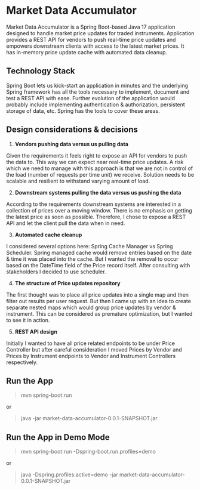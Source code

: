 Market Data Accumulator
========================

Market Data Accumulator is a Spring Boot-based Java 17 application designed to handle market price updates for traded instruments.
Application provides a REST API for vendors to push real-time price updates and empowers downstream clients with access to the latest market prices.
It has in-memory price update cache with automated data cleanup.

## Technology Stack
Spring Boot lets us kick-start an application in minutes and the underlying Spring framework has all the tools necessary to implement, document and test a REST API with ease.
Further evolution of the application would probably include implementing authentication & authorization, persistent storage of data, etc. Spring has the tools to cover these areas.

## Design considerations & decisions
1. <b>Vendors pushing data versus us pulling data</b>

Given the requirements it feels right to expose an API for vendors to push the data to. This way we can expect near real-time price updates.
A risk which we need to manage with this approach is that we are not in control of the load (number of requests per time unit) we receive. Solution needs to be scalable and resilient to withstand varying amount of load.

2. <b>Downstream systems pulling the data versus us pushing the data</b>

According to the requirements downstream systems are interested in a collection of prices over a moving window.
There is no emphasis on getting the latest price as soon as possible.
Therefore, I chose to expose a REST API and let the client pull the data when in need.

3. <b>Automated cache cleanup</b>

I considered several options here: Spring Cache Manager vs Spring Scheduler.
Spring managed cache would remove entries based on the date & time it was placed into the cache.
But I wanted the removal to occur based on the DateTime field of the Price record itself.
After consulting with stakeholders I decided to use scheduler.

4. <b>The structure of Price updates repository</b>

The first thought was to place all price updates into a single map and then filter out results per user request.
But then I came up with an idea to create separate nested maps which would group price updates by vendor & instrument.
This can be considered as premature optimization, but I wanted to see it in action.

5. <b>REST API design</b>

Initially I wanted to have all price related endpoints to be under Price Controller but after careful consideration
I moved Prices by Vendor and Prices by Instrument endpoints to Vendor and Instrument Controllers respectively.


## Run the App
>mvn spring-boot:run

or

>java -jar market-data-accumulator-0.0.1-SNAPSHOT.jar

## Run the App in Demo Mode
>mvn spring-boot:run -Dspring-boot.run.profiles=demo

or

>java -Dspring.profiles.active=demo -jar market-data-accumulator-0.0.1-SNAPSHOT.jar

